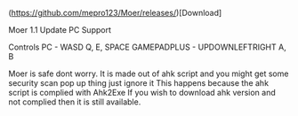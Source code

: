 (https://github.com/mepro123/Moer/releases/)[Download]

Moer 1.1 Update
PC Support

Controls
PC - WASD Q, E, SPACE
GAMEPADPLUS - UPDOWNLEFTRIGHT A, B

Moer is safe dont worry.
It is made out of ahk script and you might get some security scan pop up thing just ignore it
This happens because the ahk script is complied with Ahk2Exe
If you wish to download ahk version and not complied then it is still available.
